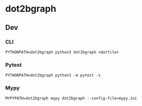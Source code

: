 # dot2bgraph

## Dev

### CLI

```
PYTHONPATH=dot2bgraph python3 dot2bgraph <dotfile>
```

### Pytest

```
PYTHONPATH=dot2bgraph python3 -m pytest -s
```

### Mypy

```
MYPYPATH=dot2bgraph mypy dot2bgraph --config-file=mypy.ini
```
